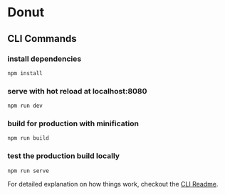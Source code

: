 # Donut

## CLI Commands

### install dependencies

```
npm install
```

### serve with hot reload at localhost:8080

```
npm run dev
```

### build for production with minification

```
npm run build
```

### test the production build locally

```
npm run serve
```

For detailed explanation on how things work, checkout the [CLI Readme](https://github.com/developit/preact-cli/blob/master/README.md).
